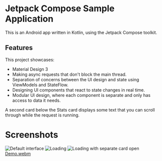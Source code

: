 # Jetpack Compose Sample Application

This is an Android app written in Kotlin, using the Jetpack Compose toolkit.

## Features
This project showcases:

- Material Design 3
- Making async requests that don't block the main thread.
- Separation of concerns between the UI design and state using ViewModels and StateFlow.
- Designing UI components that react to state changes in real time.
- Modular UI design, where each component is separate and only has access to data it needs.

A second card below the Stats card displays some text that you can scroll through while the request is running.

# Screenshots

![Default interface](images%2Fimg_3_proc.png)
![Loading](images%2Fimg_4_proc.png)
![Loading with separate card open](images%2Fimg_5_proc.png)
[Demo.webm](images%2Fvideo.webm)